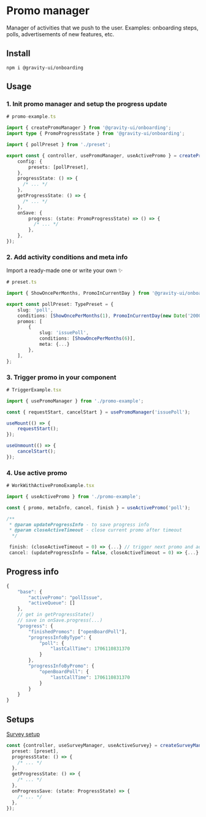 # Promo manager

Manager of activities that we push to the user. Examples: onboarding steps, polls, advertisements of new features, etc.

## Install

```shell
npm i @gravity-ui/onboarding
```

## Usage

### 1. Init promo manager and setup the progress update

```typescript jsx
# promo-example.ts

import { createPromoManager } from '@gravity-ui/onboarding';
import type { PromoProgressState } from '@gravity-ui/onboarding';

import { pollPreset } from './preset';

export const { controller, usePromoManager, useActivePromo } = createPromoManager({
    config: {
        presets: [pollPreset],
    },
    progressState: () => {
      /* ... */
    },
    getProgressState: () => {
      /* ... */
    },
    onSave: {
        progress: (state: PromoProgressState) => () => {
          /* ... */
        },
    },
});
```

### 2. Add activity conditions and meta info

Import a ready-made one or write your own ✨

```typescript jsx
# preset.ts

import { ShowOncePerMonths, PromoInCurrentDay } from '@gravity-ui/onboarding';

export const pollPreset: TypePreset = {
    slug: 'poll',
    conditions: [ShowOncePerMonths(1), PromoInCurrentDay(new Date('2000-01-26'))],
    promos: [
        {
            slug: 'issuePoll',
            conditions: [ShowOncePerMonths(6)],
            meta: {...}
        },
    ],
};
```

### 3. Trigger promo in your component

```typescript jsx
# TriggerExample.tsx

import { usePromoManager } from './promo-example';

const { requestStart, cancelStart } = usePromoManager('issuePoll');

useMount(() => {
    requestStart();
});

useUnmount(() => {
    cancelStart();
});
```

### 4. Use active promo

```typescript jsx
# WorkWithActivePromoExample.tsx

import { useActivePromo } from './promo-example';

const { promo, metaInfo, cancel, finish } = useActivePromo('poll');
```

```typescript jsx
/**
 * @param updateProgressInfo - to save progress info
 * @param closeActiveTimeout - close current promo after timeout
  */

 finish: (closeActiveTimeout = 0) => {...} // trigger next promo and add current to the finishedPromos
 cancel: (updateProgressInfo = false, closeActiveTimeout = 0) => {...} // trigger next promo
```

## Progress info

```typescript jsx
{
    "base": {
        "activePromo": "pollIssue",
        "activeQueue": []
    },
    // get in getProgressState()
    // save in onSave.progress(...)
    "progress": {
        "finishedPromos": ["openBoardPoll"],
        "progressInfoByType": {
            "poll": {
                "lastCallTime": 1706110831370
            }
        },
        "progressInfoByPromo": {
            "openBoardPoll": {
                "lastCallTime": 1706110831370
            }
        }
    }
}

```

## Setups

[Survey setup](./setups/survey-manager.ts)

```typescript jsx
const {controller, useSurveyManager, useActiveSurvey} = createSurveyManager({
  preset: [preset],
  progressState: () => {
    /* ... */
  },
  getProgressState: () => {
    /* ... */
  },
  onProgressSave: (state: ProgressState) => {
    /* ... */
  },
});
```

